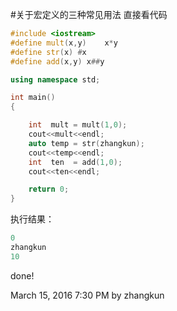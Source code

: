 #关于宏定义的三种常见用法
直接看代码
```c++
#include <iostream>
#define mult(x,y)    x*y
#define str(x) #x
#define add(x,y) x##y

using namespace std;

int main()
{

	int  mult = mult(1,0);
	cout<<mult<<endl;
    auto temp = str(zhangkun);
    cout<<temp<<endl;
	int  ten  = add(1,0);
	cout<<ten<<endl;

    return 0;
}
```
执行结果：
```c++
0
zhangkun
10

```
done!

March 15, 2016 7:30 PM
by zhangkun
